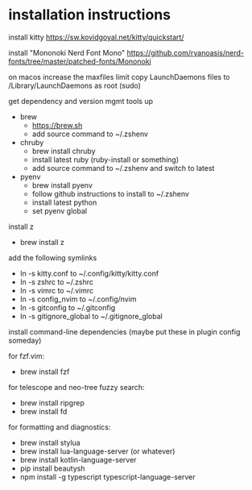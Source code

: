 # installation instructions

install kitty
https://sw.kovidgoyal.net/kitty/quickstart/

install "Mononoki Nerd Font Mono"
https://github.com/ryanoasis/nerd-fonts/tree/master/patched-fonts/Mononoki

on macos increase the maxfiles limit
copy LaunchDaemons files to /Library/LaunchDaemons as root (sudo)

get dependency and version mgmt tools up
- brew
  - https://brew.sh
  - add source command to ~/.zshenv
- chruby
  - brew install chruby
  - install latest ruby (ruby-install or something)
  - add source command to ~/.zshenv and switch to latest
- pyenv
  - brew install pyenv
  - follow github instructions to install to ~/.zshenv
  - install latest python
  - set pyenv global

install z
- brew install z

add the following symlinks
- ln -s kitty.conf to ~/.config/kitty/kitty.conf
- ln -s zshrc to ~/.zshrc
- ln -s vimrc to ~/.vimrc
- ln -s config_nvim to ~/.config/nvim
- ln -s gitconfig to ~/.gitconfig
- ln -s gitignore_global to ~/.gitignore_global

install command-line dependencies (maybe put these in plugin config someday)

for fzf.vim:
- brew install fzf

for telescope and neo-tree fuzzy search:
- brew install ripgrep
- brew install fd

for formatting and diagnostics:
- brew install stylua
- brew install lua-language-server (or whatever)
- brew install kotlin-language-server
- pip install beautysh
- npm install -g typescript typescript-language-server

